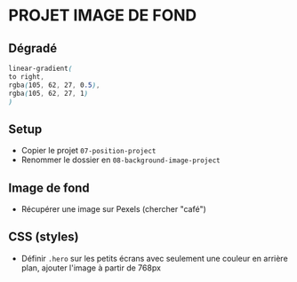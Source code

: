 # PROJET IMAGE DE FOND

## Dégradé

```css
linear-gradient(
to right,
rgba(105, 62, 27, 0.5),
rgba(105, 62, 27, 1)
)
```

## Setup

- Copier le projet `07-position-project`
- Renommer le dossier en `08-background-image-project`

## Image de fond

- Récupérer une image sur Pexels (chercher "café")

## CSS (styles)

- Définir `.hero` sur les petits écrans avec seulement une couleur en arrière plan, ajouter l'image à partir de 768px
